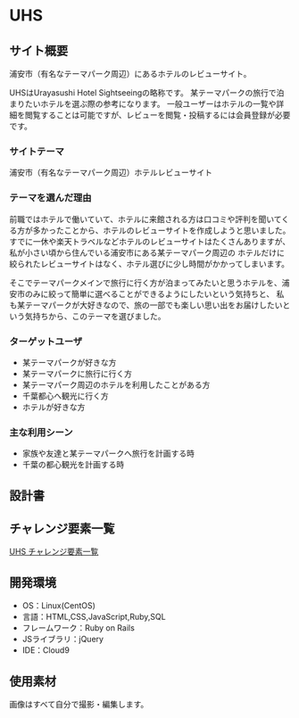 # UHS

## サイト概要
浦安市（有名なテーマパーク周辺）にあるホテルのレビューサイト。

UHSはUrayasushi Hotel Sightseeingの略称です。
某テーマパークの旅行で泊まりたいホテルを選ぶ際の参考になります。
一般ユーザーはホテルの一覧や詳細を閲覧することは可能ですが、レビューを閲覧・投稿するには会員登録が必要です。

### サイトテーマ
浦安市（有名なテーマパーク周辺）ホテルレビューサイト

### テーマを選んだ理由

前職ではホテルで働いていて、ホテルに来館される方は口コミや評判を聞いてくる方が多かったことから、ホテルのレビューサイトを作成しようと思いました。
すでに一休や楽天トラベルなどホテルのレビューサイトはたくさんありますが、私が小さい頃から住んでいる浦安市にある某テーマパーク周辺の
ホテルだけに絞られたレビューサイトはなく、ホテル選びに少し時間がかかってしまいます。

そこでテーマパークメインで旅行に行く方が泊まってみたいと思うホテルを、浦安市のみに絞って簡単に選べることができるようにしたいという気持ちと、
私も某テーマパークが大好きなので、旅の一部でも楽しい思い出をお届けしたいという気持ちから、このテーマを選びました。

### ターゲットユーザ

- 某テーマパークが好きな方
- 某テーマパークに旅行に行く方
- 某テーマパーク周辺のホテルを利用したことがある方
- 千葉都心へ観光に行く方
- ホテルが好きな方

### 主な利用シーン

- 家族や友達と某テーマパークへ旅行を計画する時
- 千葉の都心観光を計画する時

## 設計書


## チャレンジ要素一覧
[UHS チャレンジ要素一覧](https://docs.google.com/spreadsheets/d/1g0c8Bz8RHw8O-zL7bRNLPVbDtSNMyuum_2vkwjnZWr4/edit#gid=0)

## 開発環境
- OS：Linux(CentOS)
- 言語：HTML,CSS,JavaScript,Ruby,SQL
- フレームワーク：Ruby on Rails
- JSライブラリ：jQuery
- IDE：Cloud9

## 使用素材

画像はすべて自分で撮影・編集します。
